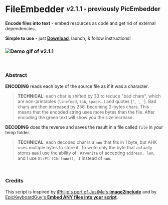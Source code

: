 # FileEmbedder <sup><sub>v2.1.1 - previously PicEmbedder</sub></sup>

**Encode files into text** - embed resources as code and get rid of external dependencies.

**Simple to use** - just [**Download**](https://github.com/DavidBevi/PicEmbedder/blob/main/FileEmbedder_v2.1.1.ahk), launch, & follow instructions!

### ![Demo gif of v2.1.1](https://github.com/DavidBevi/PicEmbedder/blob/main/FileEmbedder_v2.1.1.gif?raw=true)

<br/>

### Abstract
**ENCODING** reads each byte of the source file as if it was a character.
> **TECHNICAL**: each char is shifted by 33 to reduce "bad chars", which are non-printables (`linefeed`, `tab`, `space`…) and quotes (`"`, `'`, `` ` ``). Bad chars are then increased by 256, becoming 2-bytes chars. This means that the encoded string uses more bytes than the file. After encoding the green text will show you the size increase.

**DECODING** does the reverse and saves the result in a file called `file` in your temp folder.
> **TECHNICAL**: each decoded char is a **`num`** that fits in 1 byte, but AHK uses multiple bytes to store it. To write only the byte that actually stores **`num`** I use the ability of `.RawWrite` of accepting `address, len`, and I use <code>StrPtr(Chr(**num**)), 1</code> instead of **`num`**.

<br/>

### Credits

This script is inspired by [iPhilip's port of JustMe's **image2include**](https://www.autohotkey.com/boards/viewtopic.php?f=83&t=119966) and by [EpicKeyboardGuy's **Embed ANY files into your script**](https://www.reddit.com/r/AutoHotkey/comments/1ina2y7/embed_any_files_into_your_script/).
